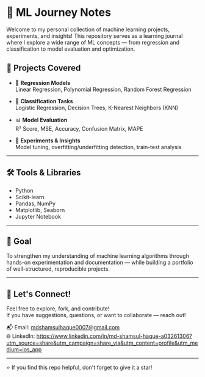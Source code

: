 # 🧠 ML Journey Notes

Welcome to my personal collection of machine learning projects, experiments, and insights! This repository serves as a learning journal where I explore a wide range of ML concepts — from regression and classification to model evaluation and optimization.
## 🚀 Projects Covered

- 🔢 **Regression Models**  
  Linear Regression, Polynomial Regression, Random Forest Regression

- 🎯 **Classification Tasks**  
  Logistic Regression, Decision Trees, K-Nearest Neighbors (KNN)

- 📊 **Model Evaluation**  
  R² Score, MSE, Accuracy, Confusion Matrix, MAPE

- 🧪 **Experiments & Insights**  
  Model tuning, overfitting/underfitting detection, train-test analysis

---

## 🛠️ Tools & Libraries

- Python  
- Scikit-learn  
- Pandas, NumPy  
- Matplotlib, Seaborn  
- Jupyter Notebook

---

## 🎯 Goal

To strengthen my understanding of machine learning algorithms through hands-on experimentation and documentation — while building a portfolio of well-structured, reproducible projects.

---

## 🤝 Let's Connect!

Feel free to explore, fork, and contribute!  
If you have suggestions, questions, or want to collaborate — reach out!

📬 Email: mdshamsulhaque0007@gmail.com  
🌐 LinkedIn: https://www.linkedin.com/in/md-shamsul-haque-a03261306?utm_source=share&utm_campaign=share_via&utm_content=profile&utm_medium=ios_app

---

⭐ If you find this repo helpful, don't forget to give it a star!
